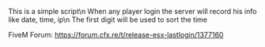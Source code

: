 This is a simple script\n
When any player login the server will record his info like date, time, ip\n
The first digit will be used to sort the time

FiveM Forum: https://forum.cfx.re/t/release-esx-lastlogin/1377160
